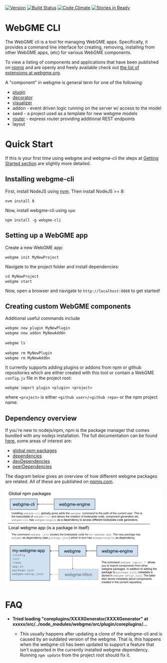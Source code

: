 [![Version](https://badge.fury.io/js/webgme-cli.svg)](https://www.npmjs.com/package/webgme-cli)
[![Build Status](https://travis-ci.org/webgme/webgme-cli.svg?branch=master)](https://travis-ci.org/webgme/webgme-cli)
[![Code Climate](https://codeclimate.com/github/webgme/webgme-cli/badges/gpa.svg)](https://codeclimate.com/github/webgme/webgme-cli)
[![Stories in Ready](https://badge.waffle.io/webgme/webgme-cli.png?label=ready&title=Ready)](https://waffle.io/webgme/webgme-cli)

# WebGME CLI
The WebGME cli is a tool for managing WebGME apps. Specifically, it provides a command line interface for creating, removing, installing from other WebGME apps, (etc) for various WebGME components.

To view a listing of components and applications that have been published on [npmjs](https://www.npmjs.com/) and are openly and freely available check out [the list of extensions at webgme.org](https://webgme.org/?tab=extensions).

A "component" in webgme is general term for one of the following:
- [plugin](https://github.com/webgme/webgme/wiki/GME-Plugins)
- [decorator](https://github.com/webgme/webgme/wiki/GME-Decorators)
- [visualizer](https://github.com/webgme/webgme/wiki/GME-Visualizers)
- addon - event driven logic running on the server w/ access to the model
- seed - a project used as a template for new webgme models
- [router](https://github.com/webgme/webgme/wiki/REST-Routers) - express router providing additional REST endpoints
- layout

# Quick Start
If this is your first time using webgme and webgme-cli the steps at [Getting Started section](https://webgme.readthedocs.io/en/latest/) are slightly more detailed.
## Installing webgme-cli
First, install NodeJS using [nvm](https://github.com/creationix/nvm). Then install NodeJS >= 8:
```
nvm install 8
```
Now, install webgme-cli using `npm`:

```
npm install -g webgme-cli
```

## Setting up a WebGME app
Create a new WebGME app:

```
webgme init MyNewProject
```

Navigate to the project folder and install dependencies:

```
cd MyNewProject
webgme start
```

Now, open a browser and navigate to `http://localhost:8888` to get started!

## Creating custom WebGME components
Additional useful commands include
```
webgme new plugin MyNewPlugin
webgme new addon MyNewAddOn

webgme ls

webgme rm MyNewPlugin
webgme rm MyNewAddOn
```

It currently supports adding plugins or addons from npm or github repositories which are either created with this tool or contain a WebGME `config.js` file in the project root:

```
webgme import plugin <plugin> <project>
```

where `<project>` is either `<github user>/<github repo>` or the npm project name.

## Dependency overview
If you're new to nodejs/npm, npm is the package manager that comes bundled with any nodejs installation.
The full documentation can be found [here](https://docs.npmjs.com/), some areas of interest are:

- [global npm packages](https://docs.npmjs.com/downloading-and-installing-packages-globally)
- [dependencies](https://docs.npmjs.com/files/package.json#dependencies)
- [devDependencies](https://docs.npmjs.com/files/package.json#devdependencies)
- [peerDependencies](https://docs.npmjs.com/files/package.json#peerdependencies)

The diagram below gives an overview of how different webgme packages are related.
All of these are published on [npmjs.com](https://www.npmjs.com/).

 ![webgme-packagse](images/webgme-packages.svg "An overview of who depends on whom")

# FAQ

+ __Tried loading "coreplugins/XXXXGenerator/XXXXGenerator" at xxxxx/src/../node_modules/webgme/src/plugin/coreplugins/...__

    + This usually happens after updating a clone of the webgme-cli and is caused by an outdated version of the webgme. That is, this happens when the webgme-cli has been updated to support a feature that isn't supported in the currently installed webgme dependency. Running `npm update` from the project root should fix it.
